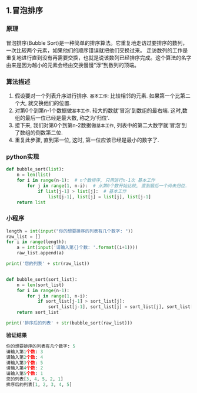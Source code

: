 ## 1.冒泡排序
### 原理
冒泡排序(Bubble Sort)是一种简单的排序算法。它重复地走访过要排序的数列，一次比较两个元素，如果他们的顺序错误就把他们交换过来。
走访数列的工作是重复地进行直到没有再需要交换，也就是说该数列已经排序完成。这个算法的名字由来是因为越小的元素会经由交换慢慢“浮”到数列的顶端。

### 算法描述
1. 假设要对一个列表升序进行排序. `基本工作`: 比较相邻的元素. 如果第一个比第二个大, 就交换他们的位置.
2. 对第0个到第n-1个数据做`基本工作`. 较大的数就'冒泡'到数组的最右端. 这时,数组的最后一位已经是最大数, 称之为'归位'.
3. 接下来, 我们对第0个到第n-2数据做`基本工作`, 列表中的第二大数字就'冒泡'到了数组的倒数第二位.
4. 重复此步骤, 直到第一位, 这时, 第一位应该已经是最小的数字了.

### python实现
```python
def bubble_sort(list):
    n = len(list)
    for i in range(n-1):  # n个数排序, 只用进行n-1次 基本工作
        for j in range(1, n-i):  # 从第0个数开始比较, 直到最后一个尚未归位.
            if list[j-1] > list[j]:  # 基本工作
                list[j-1], list[j] = list[j], list[j-1] 
    return list

```
### 小程序
```python
length = int(input("你的想要排序的列表有几个数字: "))
raw_list = []
for i in range(length):
    a = int(input('请输入第{}个数: '.format((i+1))))
    raw_list.append(a)

print('您的列表' + str(raw_list))


def bubble_sort(sort_list):
    n = len(sort_list)
    for i in range(n-1):
        for j in range(1, n-i):
            if sort_list[j-1] > sort_list[j]:
                sort_list[j-1], sort_list[j] = sort_list[j], sort_list[j-1]
    return sort_list

print('排序后的列表' + str(bubble_sort(raw_list)))

```
**验证结果**
```python
你的想要排序的列表有几个数字: 5
请输入第1个数: 3
请输入第2个数: 4
请输入第3个数: 5
请输入第4个数: 2
请输入第5个数: 1
您的列表[3, 4, 5, 2, 1]
排序后的列表[1, 2, 3, 4, 5]
```
